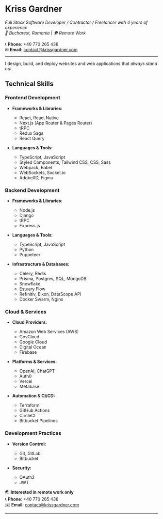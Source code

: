 # Kriss Gardner

*Full Stack Software Developer / Contractor / Freelancer with 4 years of experience*  
*📍 Bucharest, Romania | 🌍 Remote Work*

📞 **Phone**: +40 770 265 438  
✉ **Email**: [contact@krissgardner.com](mailto:contact@krissgardner.com)

---

I design, build, and deploy websites and web applications that *always stand out*.

## **Technical Skills**

### **Frontend Development**
- **Frameworks & Libraries:**  
  - React, React Native  
  - Next.js (App Router & Pages Router)
  - tRPC  
  - Redux Saga  
  - React Query

- **Languages & Tools:**  
  - TypeScript, JavaScript
  - Styled Components, Tailwind CSS, CSS, Sass
  - Webpack, Babel  
  - WebSockets, Socket.io
  - AdobeXD, Figma  

### **Backend Development**
- **Frameworks & Libraries:**  
  - Node.js  
  - Django  
  - tRPC
  - Express.js  

- **Languages & Tools:**  
  - TypeScript, JavaScript  
  - Python  
  - Puppeteer  

- **Infrastructure & Databases:**  
  - Celery, Redis
  - Prisma, Postgres, SQL, MongoDB
  - Snowflake
  - Estuary Flow
  - Refinitiv, Eikon, DataScope API
  - Docker Swarm, Nginx

### **Cloud & Services**
- **Cloud Providers:**  
  - Amazon Web Services (AWS)  
  - GovCloud  
  - Google Cloud  
  - Digital Ocean  
  - Firebase  

- **Platforms & Services:**  
  - OpenAI, ChatGPT
  - Auth0  
  - Vercel  
  - Metabase  

- **Automation & CI/CD:**  
  - Terraform  
  - GitHub Actions  
  - CircleCI  
  - Bitbucket Pipelines  

### **Development Practices**
- **Version Control:**  
  - Git, GitLab  
  - Bitbucket  

- **Security:**  
  - OAuth2  
  - JWT  

🌏 **Interested in remote work only**  
📞 **Phone**: +40 770 265 438  
✉️ **Email**: [contact@krissgardner.com](mailto:contact@krissgardner.com)

---
